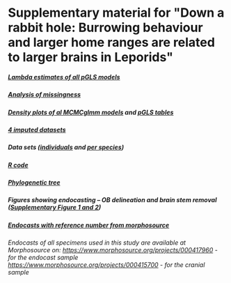 ﻿# Supplementary material for "Down a rabbit hole: Burrowing behaviour and larger home ranges are related to larger brains in Leporids"

##### [Lambda estimates of all pGLS models](https://github.com/orlinst/Leporid-brain-evo/tree/master/lambda)

##### [Analysis of missingness](https://github.com/orlinst/Leporid-brain-evo/tree/master/missingness)

##### [Density plots of al MCMCglmm models](https://github.com/orlinst/Leporid-brain-evo/tree/master/models) and [pGLS tables](https://github.com/orlinst/Leporid-brain-evo/blob/master/models/supplement%20pgls%20table.docx)

##### [4 imputed datasets](https://github.com/orlinst/Leporid-brain-evo/blob/master/imp4x100.RData)

##### Data sets ([individuals](https://github.com/orlinst/Leporid-brain-evo/blob/master/individuals.xlsx) and [per species](https://github.com/orlinst/Leporid-brain-evo/blob/master/lepdata_trimmed2.txt))

##### [R code](https://github.com/orlinst/Leporid-brain-evo/blob/master/leporid_brains.Rmd)

##### [Phylogenetic tree](https://github.com/orlinst/Leporid-brain-evo/blob/master/leptree.txt)

##### Figures showing endocasting – OB delineation and brain stem removal ([Supplementary Figure 1 and 2](https://github.com/orlinst/Leporid-brain-evo/blob/master/Supplement%20-%20endocasting.docx))

##### [Endocasts with reference number from morphosource](https://github.com/orlinst/Leporid-brain-evo/blob/master/Leporid_endocasts.xlsx)

*Endocasts of all specimens used in this study are available at Morphosource on: https://www.morphosource.org/projects/000417960 - for the endocast sample https://www.morphosource.org/projects/000415700 - for the cranial sample*
